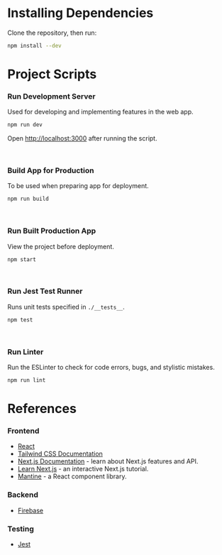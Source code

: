 # Installing Dependencies

Clone the repository, then run:

```bash
npm install --dev
```

# Project Scripts

### Run Development Server

Used for developing and implementing features in the web app.

```bash
npm run dev
```

Open [http://localhost:3000](http://localhost:3000) after running the script.

<br>

### Build App for Production

To be used when preparing app for deployment.

```bash
npm run build
```

<br>

### Run Built Production App

View the project before deployment.

```bash
npm start
```

<br>

### Run Jest Test Runner

Runs unit tests specified in `./__tests__`.

```bash
npm test
```

<br>

### Run Linter

Run the ESLinter to check for code errors, bugs, and stylistic mistakes.

```bash
npm run lint
```

# References

### Frontend

- [React](https://reactjs.org/docs/getting-started.html)
- [Tailwind CSS Documentation](https://tailwindcss.com/docs/installation)
- [Next.js Documentation](https://nextjs.org/docs) - learn about Next.js features and API.
- [Learn Next.js](https://nextjs.org/learn) - an interactive Next.js tutorial.
- [Mantine](https://mantine.dev/pages/getting-started/) - a React component library.

### Backend

- [Firebase](https://firebase.google.com/docs/)

### Testing

- [Jest](https://jestjs.io/docs/getting-started)
